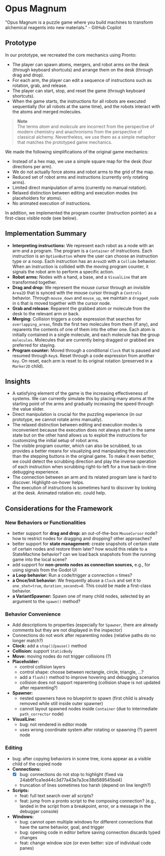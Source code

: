 # Opus Magnum

"Opus Magnum is a puzzle game where you build machines to transform alchemical reagents into new materials." - GitHub Copilot

## Prototype

In our prototype, we recreated the core mechanics using Pronto:

- The player can spawn atoms, mergers, and robot arms on the desk (through keyboard shortcuts) and arrange them on the desk (through drag and drop).
- For each arm, the player can edit a sequence of instructions such as rotation, grab, and release.
- The player can start, stop, and reset the game (through keyboard shortcuts).
- When the game starts, the instructions for all robots are executed sequentially (for all robots at the same time), and the robots interact with the atoms and merged molecules.

> **Note**  
> The terms *atom* and *molecule* are incorrect from the perspective of modern chemistry and anachronisms from the perspective of classical alchemy. Nevertheless, we use them as a simple metaphor that matches the prototyped game mechanics.

We made the following simplifications of the original game mechanics:

- Instead of a hex map, we use a simple square map for the desk (four directions per arm).
- We do not actually force atoms and robot arms to the grid of the map.
- Reduced set of robot arms and instructions (currently only rotating arms).
- Limited direct manipulation of arms (currently no manual rotation).
- Relaxed distinction between editing and execution modes (no placeholders for atoms).
- No animated execution of instructions.

In addition, we implemented the program counter (instruction pointer) as a first-class visible node (see below).

## Implementation Summary

- **Interpreting instructions:** We represent each robot as a node with an arm and a program. The program is a `Container` of instructions. Each instruction is an `OptionButton` where the user can choose an instruction type or a noop. Each instruction has an `Area2D` with a `Collide` behavior. When an instruction is collided with the moving program counter, it signals the robot arm to perform a specific action.
- **Robot arms:** Nodes with a hand, a base, and a `VisualLine` that are transformed together.
- **Drag and drop:** We represent the mouse cursor through an invisible `Area2D` that is synced with the mouse cursor through a `Controls` behavior. Through `mouse_down` and `mouse_up`, we maintain a `dragged_node` in `G` that is moved together with the cursor node.
- **Grab and release:** Reparent the grabbed atom or molecule from the desk to the relevant arm or back.
- **Merging:** Collision triggers a code expression that searches for `overlapping_areas`, finds the first two molecules from them (if any), and reparents the contents of one of them into the other one. Each atom is initially contained in a single molecule, and each molecule has the group `molecules`. Molecules that are currently being dragged or grabbed are preferred for staying.
- **Program counter:** Moved through a conditional `Clock` that is paused and resumed through `Key`s. Reset through a code expression from another `Key`. On reset, each arm is reset to its original rotation (preserved in a `Marker2D` child).

## Insights

- A satisfying element of the game is the increasing effectiveness of systems. We can currently simulate this by placing many atoms at the starting point of the arms and gradually increasing the speed through the value slider.
- Direct manipulation is crucial for the puzzling experience (in our prototype, we cannot rotate arms manually).
- The relaxed distinction between editing and execution modes is inconvenient because the execution does not always start in the same state but on the other hand allows us to exploit the instructions for customizing the initial setup of robot arms.
- The visible program counter, which can also be scrubbed, to us provides a better means for visualizing and manipulating the execution than the stepping buttons in the original game. To make it even better, we could detect the scrubbing direction and play the inverse operation of each instruction when scrubbing right-to-left for a true back-in-time debugging experience.
- The connection between an arm and its related program lane is hard to discover. Highlight-on-hover helps.
- The execution of instructions is sometimes hard to discover by looking at the desk. Animated rotation etc. could help.

## Considerations for the Framework

### New Behaviors or Functionalities

- better support for **drag and drop:** an out-of-the-box `MouseCursor` node? how to restrict nodes for dragging and dropping? other approaches?
- better support for **state management:** create snapshots of certain state of certain nodes and restore them later? how would this relate to a StateMachine behavior? can we load back snapshots from the running game into the local scene?
- add support for **non-pronto nodes as connection sources,** e.g., for using signals from the Godot UI
- **a Loop behavior:** Run a code/trigger a connection `n` times?
- **a Once/Init behavior:** We frequently abuse a `Clock` and set it to `one_shot=true`, `duration_seconds=0`. This could be made a first-class behavior.
- **a VariantSpawner:** Spawn one of many child nodes, selected by an argument to the `spawn()` method?

### Behavior Convenience

- Add descriptions to properties (especially for `Spawner`, there are already comments but they are not displayed in the inspector)
- Connections do not work after reparenting nodes (relative paths do no longer match?)
- **Clock:** add a `stop()`/`pause()` method
- **Collision:** support `StaticBody`
- **Move:** moving nodes do not trigger collisions (?)
- **Placeholder:**
  - control collision layers
  - control shape: choose between rectangle, circle, triangle, ...?
  - add a `flash()` method to improve hovering and debugging scenarios
  - collision does not support reparenting (collision shape is not updated after reparenting?)
- **Spawner:**
  - nested spawners have no blueprint to spawn (first child is already removed while still inside outer spawner)
  - cannot layout spawned nodes inside `Container` (due to intermediate `path_corrector` node)
- **VisualLine:**
  - bug: not rendered in editor mode
  - uses wrong coordinate system after rotating or spawning (?) parent node

### Editing

- bug: after copying behaviors in scene tree, icons appear as a visible child of the copied node
- **Connections:**
  - [x] bug: connections do not stop to highlight (fixed via 24ab6f1ca1ed44c3d77a43e7a3ce38d589545bd4)
  - truncation of lines sometimes too harsh (depend on line length?)
- **Scripts:**
  - feat: full text search over all scripts?
  - feat: jump from a pronto script to the composing connection? (e.g., landed in the script from a breakpoint, error, or a message in the debugger console)
- **Windows:**
  - bug: cannot open multiple windows for different connections that have the same behavior, goal, and trigger
  - bug: opening code in editor before saving connection discards typed changes
  - feat: change window size (or even better: size of individual code panes)
